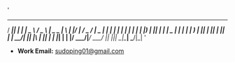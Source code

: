 '
  ____  _   _ ____   ___    ____ ___ _   _  ____    ___  _ 
 / ___|| | | |  _ \ / _ \  |  _ \_ _| \ | |/ ___|  / _ \/ |
 \___ \| | | | | | | | | | | |_) | ||  \| | |  _  | | | | |
  ___) | |_| | |_| | |_| | |  __/| || |\  | |_| | | |_| | |
 |____/ \___/|____/ \___/  |_|  |___|_| \_|\____|  \___/|_|
'


- **Work Email:** sudoping01@gmail.com

